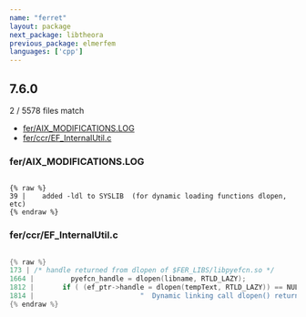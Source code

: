 ```yaml
---
name: "ferret"
layout: package
next_package: libtheora
previous_package: elmerfem
languages: ['cpp']
---
```

## 7.6.0
2 / 5578 files match

 - [fer/AIX_MODIFICATIONS.LOG](#feraix_modificationslog)
 - [fer/ccr/EF_InternalUtil.c](#ferccref_internalutilc)

### fer/AIX_MODIFICATIONS.LOG

```

{% raw %}
39 |    added -ldl to SYSLIB  (for dynamic loading functions dlopen, etc)
{% endraw %}

```
### fer/ccr/EF_InternalUtil.c

```cpp

{% raw %}
173 | /* handle returned from dlopen of $FER_LIBS/libpyefcn.so */
1664 |         pyefcn_handle = dlopen(libname, RTLD_LAZY);
1812 |       if ( (ef_ptr->handle = dlopen(tempText, RTLD_LAZY)) == NULL ) {
1814 |                          "  Dynamic linking call dlopen() returns --\n"
{% endraw %}

```
